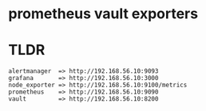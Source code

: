 # prometheus vault exporters

# TLDR

    alertmanager  => http://192.168.56.10:9093
    grafana       => http://192.168.56.10:3000
    node_exporter => http://192.168.56.10:9100/metrics
    prometheus    => http://192.168.56.10:9090  
    vault         => http://192.168.56.10:8200